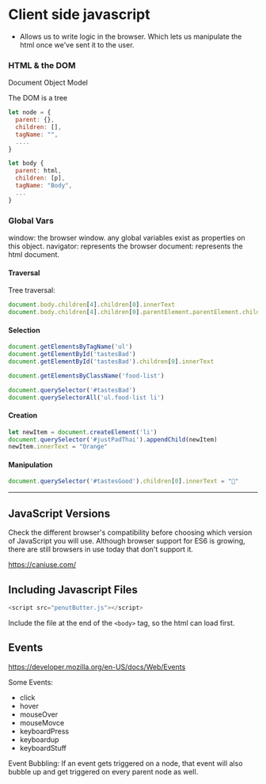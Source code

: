 # Client side javascript

- Allows us to write logic in the browser. Which lets us manipulate the html once we've sent it to the user. 

### HTML & the DOM

Document Object Model

The DOM is a tree

```js
let node = {
  parent: {},
  children: [],
  tagName: "",
  ....
}
```

```js
let body {
  parent: html,
  children: [p],
  tagName: "Body",
  ...
}
```

### Global Vars

window: the browser window. any global variables exist as properties on this object. 
navigator: represents the browser
document: represents the html document.

#### Traversal

Tree traversal:

```js
document.body.children[4].children[0].innerText
document.body.children[4].children[0].parentElement.parentElement.children[2]
```

#### Selection

```js
document.getElementsByTagName('ul')
document.getElementById('tastesBad')
document.getElementById('tastesBad').children[0].innerText

document.getElementsByClassName('food-list') 

document.querySelector('#tastesBad')
document.querySelectorAll('ul.food-list li')
```

#### Creation

```js
let newItem = document.createElement('li')
document.querySelector('#justPadThai').appendChild(newItem)
newItem.innerText = "Orange"
```

#### Manipulation

```js
document.querySelector('#tastesGood').children[0].innerText = "🤗"
```

--- 

## JavaScript Versions

Check the different browser's compatibility before choosing which version of JavaScript you will use.  Although browser support for ES6 is growing, there are still browsers in use today that don't support it.

https://caniuse.com/

## Including Javascript Files

```js
<script src="penutButter.js"></script>
```

Include the file at the end of the `<body>` tag, so the html can load first.

## Events

https://developer.mozilla.org/en-US/docs/Web/Events

Some Events:

* click
* hover
* mouseOver
* mouseMovce
* keyboardPress
* keyboardup
* keyboardStuff

Event Bubbling: If an event gets triggered on a node, that event will also bubble up and get triggered on every parent node as well.

